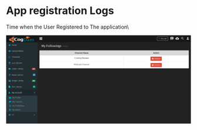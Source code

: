 # App registration Logs

Time when the User Registered to The application\

![](../.gitbook/assets/image%20%28127%29.png)

